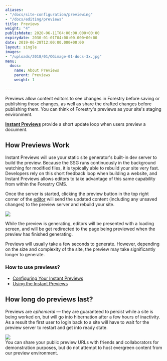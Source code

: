 ```yaml
---
aliases:
- "/docs/site-configuration/previewing"
- "/docs/editing/previews"
title: Previews
weight: "4"
publishdate: 2020-06-11T04:00:00.000+00:00
expirydate: 2030-01-01T04:00:00.000+00:00
date: 2019-06-28T12:00:00.000+00:00
layout: single
images:
- "/uploads/2018/01/OGimage-01-docs-3x.jpg"
menu:
  docs:
    name: About Previews
    parent: Previews
    weight: 1

---
```

Previews allow content editors to see changes in Forestry before saving or publishing those changes, as well as share the drafted changes before publishing them. You can think of Forestry's previews as your site's staging environment.

[**Instant Previews**](/docs/previews/instant-previews/) provide a short update loop when users preview a document.

## How Previews Work

Instant Previews will use your static site generator's built-in dev server to build the preview. Because the SSG runs continuously in the background watching for modified files, it is typically able to rebuild your site very fast. Developers rely on this short feedback loop when building a website, and Instant Previews allows editors to take advantage of this same capability from within the Forestry CMS.

Once the server is started, clicking the preview button in the top right corner of the [editor](/docs/editing/markdown-editor/) will send the updated content (including any unsaved changes) to the preview server and rebuild your site. 

![](/uploads/2019/08/preview-started.png)

While the preview is generating, editors will be presented with a loading screen, and will be get redirected to the page being previewed when the preview has finished generating.

Previews will usually take a few seconds to generate. However, depending on the size and complexity of the site, the preview may take significantly longer to generate.

### How to use previews?

* [Configuring Your Instant Previews](/docs/previews/instant-previews/)
* [Using the Instant Previews](/docs/previews/instant-previews-server/)

## How long do previews last?

Previews are _ephemeral_ — they are guaranteed to persist while a site is being worked on, but will go into hibernation after a few hours of inactivity.  
As a result the first user to login back to a site will have to wait for the preview server to restart and get into ready state. 

![](/uploads/2019/08/preview-starting.png)  
You can share your public preview URLs with friends and collaborators for demonstration purposes, but do not attempt to host evergreen content from our preview environment.